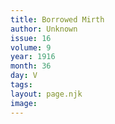 ```yaml
---
title: Borrowed Mirth
author: Unknown
issue: 16
volume: 9
year: 1916
month: 36
day: V
tags:
layout: page.njk
image:
---
```



